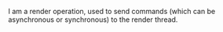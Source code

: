 I am a render operation, used to send commands (which can be asynchronous or synchronous) to the render thread. 